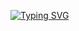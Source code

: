 <!-- ![index](https://user-images.githubusercontent.com/96006818/181552887-02a6e7ce-cb33-4c27-a865-a90372b4ec21.png) -->

[![Typing SVG](https://readme-typing-svg.herokuapp.com?font=consolas&size=50&duration=7000&color=F72239&background=44FF6E00&height=80&lines=%3C%2Fmqchinee%3E)](https://git.io/typing-svg)
